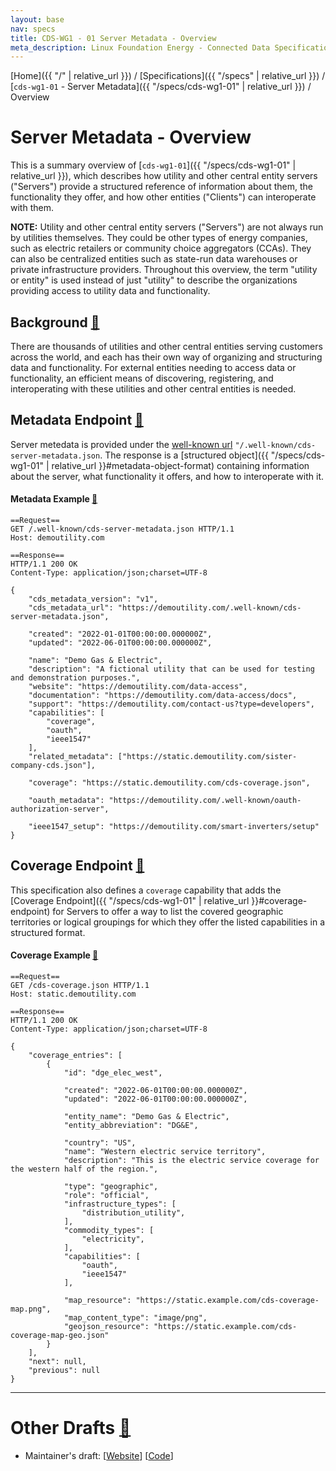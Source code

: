 ```yaml
---
layout: base
nav: specs
title: CDS-WG1 - 01 Server Metadata - Overview
meta_description: Linux Foundation Energy - Connected Data Specifications (CDS) - Registration Working Group (WG1) - Specifications - cds-wg1-01 - Server Metadata - Overview
---
```

[Home]({{ "/" | relative_url }}) / [Specifications]({{ "/specs" | relative_url }}) / [`cds-wg1-01` - Server Metadata]({{ "/specs/cds-wg1-01" | relative_url }}) / Overview

# Server Metadata - Overview

This is a summary overview of [`cds-wg1-01`]({{ "/specs/cds-wg1-01" | relative_url }}), which describes how utility and other central entity servers ("Servers") provide a structured reference of information about them, the functionality they offer, and how other entities ("Clients") can interoperate with them.

**NOTE:** Utility and other central entity servers ("Servers") are not always run by utilities themselves.
They could be other types of energy companies, such as electric retailers or community choice aggregators (CCAs).
They can also be centralized entities such as state-run data warehouses or private infrastructure providers.
Throughout this overview, the term "utility or entity" is used instead of just "utility" to describe the organizations providing access to utility data and functionality.

## Background <a id="background" href="#background" class="permalink">🔗</a>

There are thousands of utilities and other central entities serving customers across the world, and each has their own way of organizing and structuring data and functionality.
For external entities needing to access data or functionality, an efficient means of discovering, registering, and interoperating with these utilities and other central entities is needed.

## Metadata Endpoint <a id="metadata-endpoint" href="#metadata-endpoint" class="permalink">🔗</a>

Server metedata is provided under the [well-known url](https://datatracker.ietf.org/doc/html/rfc8615) `"/.well-known/cds-server-metadata.json`.
The response is a [structured object]({{ "/specs/cds-wg1-01" | relative_url }}#metadata-object-format) containing information about the server, what functionality it offers, and how to interoperate with it.

#### Metadata Example <a id="metadata-example" href="#metadata-example" class="permalink">🔗</a>
```
==Request==
GET /.well-known/cds-server-metadata.json HTTP/1.1
Host: demoutility.com

==Response==
HTTP/1.1 200 OK
Content-Type: application/json;charset=UTF-8

{
    "cds_metadata_version": "v1",
    "cds_metadata_url": "https://demoutility.com/.well-known/cds-server-metadata.json",

    "created": "2022-01-01T00:00:00.000000Z",
    "updated": "2022-06-01T00:00:00.000000Z",

    "name": "Demo Gas & Electric",
    "description": "A fictional utility that can be used for testing and demonstration purposes.",
    "website": "https://demoutility.com/data-access",
    "documentation": "https://demoutility.com/data-access/docs",
    "support": "https://demoutility.com/contact-us?type=developers",
    "capabilities": [
        "coverage",
        "oauth",
        "ieee1547"
    ],
    "related_metadata": ["https://static.demoutility.com/sister-company-cds.json"],

    "coverage": "https://static.demoutility.com/cds-coverage.json",

    "oauth_metadata": "https://demoutility.com/.well-known/oauth-authorization-server",

    "ieee1547_setup": "https://demoutility.com/smart-inverters/setup"
}
```

## Coverage Endpoint <a id="coverage-endpoint" href="#coverage-endpoint" class="permalink">🔗</a>

This specification also defines a `coverage` capability that adds the [Coverage Endpoint]({{ "/specs/cds-wg1-01" | relative_url }}#coverage-endpoint) for Servers to offer a way to list the covered geographic territories or logical groupings for which they offer the listed capabilities in a structured format.

#### Coverage Example <a id="coverage-example" href="#coverage-example" class="permalink">🔗</a>
```
==Request==
GET /cds-coverage.json HTTP/1.1
Host: static.demoutility.com

==Response==
HTTP/1.1 200 OK
Content-Type: application/json;charset=UTF-8

{
    "coverage_entries": [
        {
            "id": "dge_elec_west",

            "created": "2022-06-01T00:00:00.000000Z",
            "updated": "2022-06-01T00:00:00.000000Z",

            "entity_name": "Demo Gas & Electric",
            "entity_abbreviation": "DG&E",

            "country": "US",
            "name": "Western electric service territory",
            "description": "This is the electric service coverage for the western half of the region.",

            "type": "geographic",
            "role": "official",
            "infrastructure_types": [
                "distribution_utility",
            ],
            "commodity_types": [
                "electricity",
            ],
            "capabilities": [
                "oauth",
                "ieee1547"
            ],

            "map_resource": "https://static.example.com/cds-coverage-map.png",
            "map_content_type": "image/png",
            "geojson_resource": "https://static.example.com/cds-coverage-map-geo.json"
        }
    ],
    "next": null,
    "previous": null
}
```

---

# Other Drafts <a id="other-drafts" href="#other-drafts" class="permalink">🔗</a>

* Maintainer's draft: [[Website](https://daniel-roesler.github.io/CDS-Registration/specs/cds-wg1-01/overview)] [[Code](https://github.com/daniel-roesler/CDS-Registration/blob/main/website/specs/cds-wg1-01/overview.md)]

